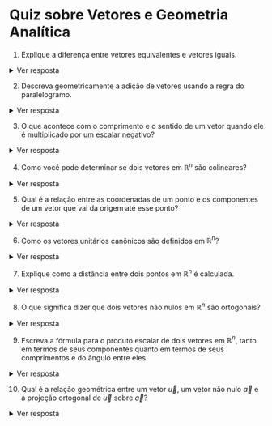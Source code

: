 # Quiz sobre Vetores e Geometria Analítica

1. Explique a diferença entre vetores equivalentes e vetores iguais.

<details>
<summary>Ver resposta</summary>

Vetores equivalentes possuem o mesmo comprimento, direção e sentido, mas podem ter diferentes pontos iniciais. Vetores iguais são equivalentes e possuem o mesmo ponto inicial.
</details>

2. Descreva geometricamente a adição de vetores usando a regra do paralelogramo.

<details>
<summary>Ver resposta</summary>

Para somar dois vetores geometricamente usando a regra do paralelogramo, posicione os vetores de forma que seus pontos iniciais coincidam. Em seguida, construa um paralelogramo usando esses vetores como lados adjacentes. A diagonal do paralelogramo que se origina no ponto inicial comum dos vetores representa a soma vetorial.
</details>

3. O que acontece com o comprimento e o sentido de um vetor quando ele é multiplicado por um escalar negativo?

<details>
<summary>Ver resposta</summary>

Quando um vetor $\vec{v}$ é multiplicado por um escalar negativo $k$, seu comprimento é multiplicado pelo valor absoluto do escalar $|k|$, e seu sentido é invertido. Matematicamente: $k\vec{v} = (k\vec{v}_x, k\vec{v}_y, k\vec{v}_z)$.
</details>

4. Como você pode determinar se dois vetores em $\mathbb{R}^n$ são colineares?

<details>
<summary>Ver resposta</summary>

Dois vetores $\vec{u}$ e $\vec{v}$ em $\mathbb{R}^n$ são colineares se um for um múltiplo escalar do outro. Isso significa que existe um escalar $k$ tal que $\vec{u} = k\vec{v}$ ou $\vec{v} = k\vec{u}$.
</details>

5. Qual é a relação entre as coordenadas de um ponto e os componentes de um vetor que vai da origem até esse ponto?

<details>
<summary>Ver resposta</summary>

As coordenadas de um ponto $P(x, y, z)$ e os componentes do vetor $\vec{OP}$ que vai da origem $O(0, 0, 0)$ até esse ponto são numericamente iguais: $\vec{OP} = (x, y, z)$.
</details>

6. Como os vetores unitários canônicos são definidos em $\mathbb{R}^n$?

<details>
<summary>Ver resposta</summary>

Os vetores unitários canônicos em $\mathbb{R}^n$ são denotados por $\vec{e}_1, \vec{e}_2, ..., \vec{e}_n$, onde cada $\vec{e}_i$ possui um 1 na $i$-ésima posição e 0 nas demais. Por exemplo, em $\mathbb{R}^3$: $\vec{e}_1 = (1,0,0)$, $\vec{e}_2 = (0,1,0)$, $\vec{e}_3 = (0,0,1)$.
</details>

7. Explique como a distância entre dois pontos em $\mathbb{R}^n$ é calculada.

<details>
<summary>Ver resposta</summary>

A distância $d$ entre dois pontos $P_1(x_1, y_1, ..., z_1)$ e $P_2(x_2, y_2, ..., z_2)$ em $\mathbb{R}^n$ é calculada usando a fórmula da distância euclidiana:

$d = \sqrt{(x_2-x_1)^2 + (y_2-y_1)^2 + ... + (z_2-z_1)^2}$
</details>

8. O que significa dizer que dois vetores não nulos em $\mathbb{R}^n$ são ortogonais?

<details>
<summary>Ver resposta</summary>

Dois vetores não nulos $\vec{u}$ e $\vec{v}$ em $\mathbb{R}^n$ são ortogonais se o produto escalar entre eles for igual a zero: $\vec{u} \cdot \vec{v} = 0$. Geometricamente, isso significa que os vetores formam um ângulo reto entre si.
</details>

9. Escreva a fórmula para o produto escalar de dois vetores em $\mathbb{R}^n$, tanto em termos de seus componentes quanto em termos de seus comprimentos e do ângulo entre eles.

<details>
<summary>Ver resposta</summary>

O produto escalar de dois vetores $\vec{u} = (u_1, u_2, ..., u_n)$ e $\vec{v} = (v_1, v_2, ..., v_n)$ em $\mathbb{R}^n$ pode ser calculado de duas maneiras:

* Componentes: $\vec{u} \cdot \vec{v} = u_1v_1 + u_2v_2 + ... + u_nv_n$
* Comprimentos e ângulo: $\vec{u} \cdot \vec{v} = \|\vec{u}\| \|\vec{v}\| \cos \theta$, onde $\theta$ é o ângulo entre $\vec{u}$ e $\vec{v}$.
</details>

10. Qual é a relação geométrica entre um vetor $\vec{u}$, um vetor não nulo $\vec{a}$ e a projeção ortogonal de $\vec{u}$ sobre $\vec{a}$?

<details>
<summary>Ver resposta</summary>

A projeção ortogonal de $\vec{u}$ sobre $\vec{a}$ é um vetor $\vec{w}_1$ que é um múltiplo escalar de $\vec{a}$ e é paralelo a $\vec{a}$. O vetor diferença $\vec{w}_2 = \vec{u} - \vec{w}_1$ é ortogonal a $\vec{a}$. Matematicamente, a projeção é dada por:
$\frac{\vec{u} \cdot \vec{a}}{\|\vec{a}\|^2}\vec{a}$
</details>


